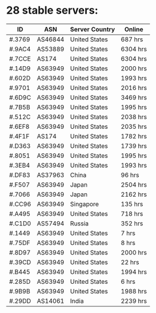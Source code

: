 # 28 stable servers:

| ID | ASN | Server Country | Online |
| ------ | ------ | ------ | ------ |
| #.3769 | AS46844 | United States | 687 hrs |
| #.9AC4 | AS53889 | United States | 6304 hrs |
| #.7CCE | AS174 | United States | 6304 hrs |
| #.14D9 | AS63949 | United States | 2000 hrs |
| #.602D | AS63949 | United States | 1993 hrs |
| #.9701 | AS63949 | United States | 2016 hrs |
| #.6D9C | AS63949 | United States | 3469 hrs |
| #.7B5B | AS63949 | United States | 1995 hrs |
| #.512C | AS63949 | United States | 2038 hrs |
| #.6EF8 | AS63949 | United States | 2035 hrs |
| #.4F1F | AS174 | United States | 1782 hrs |
| #.D363 | AS63949 | United States | 1739 hrs |
| #.8051 | AS63949 | United States | 1995 hrs |
| #.3EB4 | AS63949 | United States | 1993 hrs |
| #.DF83 | AS37963 | China | 96 hrs |
| #.F507 | AS63949 | Japan | 2504 hrs |
| #.7066 | AS63949 | Japan | 2162 hrs |
| #.CC96 | AS63949 | Singapore | 135 hrs |
| #.A495 | AS63949 | United States | 718 hrs |
| #.C1D0 | AS57494 | Russia | 352 hrs |
| #.1449 | AS63949 | United States | 7 hrs |
| #.75DF | AS63949 | United States | 8 hrs |
| #.8D97 | AS63949 | United States | 2000 hrs |
| #.39CD | AS63949 | United States | 22 hrs |
| #.B445 | AS63949 | United States | 1994 hrs |
| #.285D | AS63949 | United States | 6 hrs |
| #.9B9B | AS63949 | United States | 1988 hrs |
| #.29DD | AS14061 | India | 2239 hrs |

